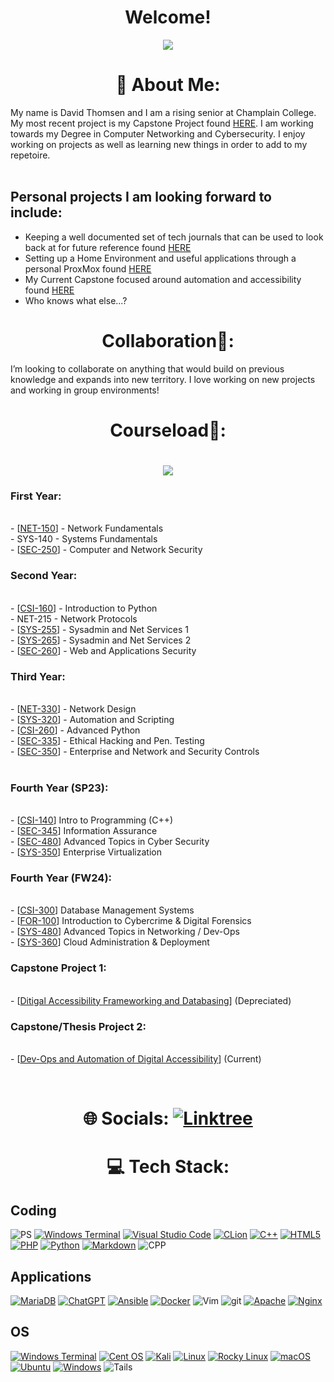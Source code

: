 <div align="center">

# Welcome!

![](https://media.giphy.com/media/Bl6VoPv34mX2E/giphy.gif)

</div>

<div align="center">

  # 💫 About Me:

</div>

My name is David Thomsen and I am a rising senior at Champlain College. My most recent project is my Capstone Project found [HERE](https://github.com/dthomsen116/AccessibilityAutomation). I am working towards my Degree in Computer Networking and Cybersecurity. I enjoy working on projects as well as learning new things in order to add to my repetoire.  
<br>

## Personal projects I am looking forward to include:
- Keeping a well documented set of tech journals that can be used to look back at for future reference found [HERE](https://github.com/dthomsen116/dthomsen116/edit/main/README.md#courseload)
- Setting up a Home Environment and useful applications through a personal ProxMox found [HERE](https://github.com/dthomsen116/Capstone23-24/wiki/Design-Project-1)
- My Current Capstone focused around automation and accessibility found [HERE](https://github.com/dthomsen116/AccessibilityAutomation)
- Who knows what else...?


<div align="center">

  # Collaboration👯: 

</div>

I’m looking to collaborate on anything that would build on previous knowledge and expands into new territory. I love working on new projects and working in group environments!


<div align="center">

  # Courseload🌱:

  # ![](https://img.shields.io/badge/Maintained%3F-yes-green.svg)
  
</div>

<div>
 
  ### First Year:
  
  <br>- [[NET-150](https://github.com/dthomsen116/NET150/wiki)] - Network Fundamentals
  <br>- SYS-140 - Systems Fundamentals
  <br>- [[SEC-250](https://github.com/dthomsen116/SEC-250/tree/main)] - Computer and Network Security
  
  ### Second Year:
  
  <br>- [[CSI-160](https://github.com/dthomsen116/CSI-160/tree/main)] - Introduction to Python
  <br>- NET-215 - Network Protocols
  <br>- [[SYS-255](https://github.com/dthomsen116/SYS-255)] - Sysadmin and Net Services 1
  <br>- [[SYS-265](https://github.com/dthomsen116/SYS-265)] - Sysadmin and Net Services 2
  <br>- [[SEC-260](https://github.com/dthomsen116/SEC-260)] - Web and Applications Security
  
  ### Third Year:
  
  <br>- [[NET-330](https://github.com/dthomsen116/NET-330)] - Network Design
  <br>- [[SYS-320](https://github.com/dthomsen116/SYS-320)] - Automation and Scripting
  <br>- [[CSI-260](https://github.com/dthomsen116/CSI-260/tree/main)] - Advanced Python
  <br>- [[SEC-335](https://github.com/dthomsen116/SEC-335/wiki)] - Ethical Hacking and Pen. Testing
  <br>- [[SEC-350](https://github.com/dthomsen116/SEC-350/wiki)] - Enterprise and Network and Security Controls<br><br>
  
  ### Fourth Year (SP23):
  
  <br>- [[CSI-140](https://github.com/dthomsen116/CSI-140)] Intro to Programming (C++)
  <br>- [[SEC-345](https://github.com/dthomsen116/SEC-345)] Information Assurance 
  <br>- [[SEC-480](https://github.com/dthomsen116/SEC-480)] Advanced Topics in Cyber Security
  <br>- [[SYS-350](https://github.com/dthomsen116/SYS-350)] Enterprise Virtualization
  
  ### Fourth Year (FW24):
  
  <br>- [[CSI-300](https://github.com/dthomsen116/CSI-300)] Database Management Systems
  <br>- [[FOR-100](https://github.com/dthomsen116/FOR-100)] Introduction to Cybercrime & Digital Forensics 
  <br>- [[SYS-480](https://github.com/dthomsen116/SYS-480)] Advanced Topics in Networking / Dev-Ops
  <br>- [[SYS-360](https://github.com/dthomsen116/SYS-360)] Cloud Administration & Deployment
  
  ### Capstone Project 1: 
  <br>- [[Ditigal Accessibility Frameworking and Databasing](https://github.com/dthomsen116/Capstone23-24)] (Depreciated)
  ### Capstone/Thesis Project 2: 
  <br>- [[Dev-Ops and Automation of Digital Accessibility](https://github.com/dthomsen116/AccessibilityAutomation)] (Current)

</div>
<br>

<div align="center">

  # 🌐 Socials: [![Linktree](https://img.shields.io/badge/linktree-39E09B?style=for-the-badge&logo=linktree&logoColor=white)](https://linktr.ee/dthomsen)
  
</div>

<div align="center">
  
  # 💻 Tech Stack:

</div>

## Coding 

![PS](https://img.shields.io/badge/Powershell-2CA5E0?style=for-the-badge&logo=powershell&logoColor=white)
[![Windows Terminal](https://img.shields.io/badge/Windows%20Terminal-%234D4D4D.svg?style=for-the-badge&logo=windows-terminal&logoColor=white)](https://img.shields.io/badge/Windows%20Terminal-%234D4D4D.svg?style=for-the-badge&logo=windows-terminal&logoColor=white)
[![Visual Studio Code](https://img.shields.io/badge/Visual%20Studio%20Code-0078d7.svg?style=for-the-badge&logo=visual-studio-code&logoColor=white)](https://img.shields.io/badge/Visual%20Studio%20Code-0078d7.svg?style=for-the-badge&logo=visual-studio-code&logoColor=white)
[![CLion](https://img.shields.io/badge/CLion-black?style=for-the-badge&logo=clion&logoColor=white)](https://img.shields.io/badge/CLion-black?style=for-the-badge&logo=clion&logoColor=white)
[![C++](https://img.shields.io/badge/c++-%2300599C.svg?style=for-the-badge&logo=c%2B%2B&logoColor=white)](https://img.shields.io/badge/c++-%2300599C.svg?style=for-the-badge&logo=c%2B%2B&logoColor=white)
[![HTML5](https://img.shields.io/badge/html5-%23E34F26.svg?style=for-the-badge&logo=html5&logoColor=white)](https://img.shields.io/badge/html5-%23E34F26.svg?style=for-the-badge&logo=html5&logoColor=white)
[![PHP](https://img.shields.io/badge/php-%23777BB4.svg?style=for-the-badge&logo=php&logoColor=white)](https://img.shields.io/badge/php-%23777BB4.svg?style=for-the-badge&logo=php&logoColor=white)
[![Python](https://img.shields.io/badge/python-3670A0?style=for-the-badge&logo=python&logoColor=ffdd54)](https://img.shields.io/badge/python-3670A0?style=for-the-badge&logo=python&logoColor=ffdd54)
[![Markdown](https://img.shields.io/badge/markdown-%23000000.svg?style=for-the-badge&logo=markdown&logoColor=white)](https://img.shields.io/badge/markdown-%23000000.svg?style=for-the-badge&logo=markdown&logoColor=white)
![CPP](https://img.shields.io/badge/C%2B%2B-00599C?style=for-the-badge&logo=c%2B%2B&logoColor=white)



## Applications

[![MariaDB](https://img.shields.io/badge/MariaDB-003545?style=for-the-badge&logo=mariadb&logoColor=white)](https://img.shields.io/badge/MariaDB-003545?style=for-the-badge&logo=mariadb&logoColor=white)
[![ChatGPT](https://img.shields.io/badge/chatGPT-74aa9c?style=for-the-badge&logo=openai&logoColor=white)](https://img.shields.io/badge/chatGPT-74aa9c?style=for-the-badge&logo=openai&logoColor=white)
[![Ansible](https://img.shields.io/badge/ansible-%231A1918.svg?style=for-the-badge&logo=ansible&logoColor=white)](https://img.shields.io/badge/ansible-%231A1918.svg?style=for-the-badge&logo=ansible&logoColor=white)
[![Docker](https://img.shields.io/badge/docker-%230db7ed.svg?style=for-the-badge&logo=docker&logoColor=white)](https://img.shields.io/badge/docker-%230db7ed.svg?style=for-the-badge&logo=docker&logoColor=white)
![Vim](https://img.shields.io/badge/VIM-%2311AB00.svg?&style=for-the-badge&logo=vim&logoColor=white)
![git](https://img.shields.io/badge/GIT-E44C30?style=for-the-badge&logo=git&logoColor=white)
[![Apache](https://img.shields.io/badge/apache-%23D42029.svg?style=for-the-badge&logo=apache&logoColor=white)](https://img.shields.io/badge/apache-%23D42029.svg?style=for-the-badge&logo=apache&logoColor=white)
[![Nginx](https://img.shields.io/badge/nginx-%23009639.svg?style=for-the-badge&logo=nginx&logoColor=white)](https://img.shields.io/badge/nginx-%23009639.svg?style=for-the-badge&logo=nginx&logoColor=white)

## OS

[![Windows Terminal](https://img.shields.io/badge/Windows%20Terminal-%234D4D4D.svg?style=for-the-badge&logo=windows-terminal&logoColor=white)](https://img.shields.io/badge/Windows%20Terminal-%234D4D4D.svg?style=for-the-badge&logo=windows-terminal&logoColor=white)
[![Cent OS](https://img.shields.io/badge/cent%20os-002260?style=for-the-badge&logo=centos&logoColor=F0F0F0)](https://img.shields.io/badge/cent%20os-002260?style=for-the-badge&logo=centos&logoColor=F0F0F0)
[![Kali](https://img.shields.io/badge/Kali-268BEE?style=for-the-badge&logo=kalilinux&logoColor=white)](https://img.shields.io/badge/Kali-268BEE?style=for-the-badge&logo=kalilinux&logoColor=white)
[![Linux](https://img.shields.io/badge/Linux-FCC624?style=for-the-badge&logo=linux&logoColor=black)](https://img.shields.io/badge/Linux-FCC624?style=for-the-badge&logo=linux&logoColor=black)
[![Rocky Linux](https://img.shields.io/badge/-Rocky%20Linux-%2310B981?style=for-the-badge&logo=rockylinux&logoColor=white)](https://img.shields.io/badge/-Rocky%20Linux-%2310B981?style=for-the-badge&logo=rockylinux&logoColor=white)
[![macOS](https://img.shields.io/badge/mac%20os-000000?style=for-the-badge&logo=macos&logoColor=F0F0F0)](https://img.shields.io/badge/mac%20os-000000?style=for-the-badge&logo=macos&logoColor=F0F0F0)
[![Ubuntu](https://img.shields.io/badge/Ubuntu-E95420?style=for-the-badge&logo=ubuntu&logoColor=white)](https://img.shields.io/badge/Ubuntu-E95420?style=for-the-badge&logo=ubuntu&logoColor=white)
[![Windows](https://img.shields.io/badge/Windows-0078D6?style=for-the-badge&logo=windows&logoColor=white)](https://img.shields.io/badge/Windows-0078D6?style=for-the-badge&logo=windows&logoColor=white)
![Tails](https://img.shields.io/badge/Tails%20-56347C?&style=for-the-badge&logo=tails&logoColor=white)


